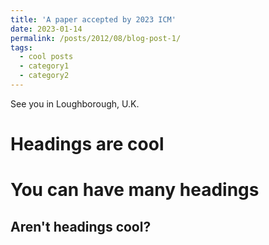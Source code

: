 ```yaml
---
title: 'A paper accepted by 2023 ICM'
date: 2023-01-14
permalink: /posts/2012/08/blog-post-1/
tags:
  - cool posts
  - category1
  - category2
---
```


See you in Loughborough, U.K. 

Headings are cool
======

You can have many headings
======

Aren't headings cool?
------
